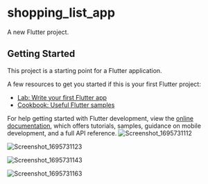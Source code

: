 # shopping_list_app

A new Flutter project.

## Getting Started

This project is a starting point for a Flutter application.

A few resources to get you started if this is your first Flutter project:

- [Lab: Write your first Flutter app](https://docs.flutter.dev/get-started/codelab)
- [Cookbook: Useful Flutter samples](https://docs.flutter.dev/cookbook)

For help getting started with Flutter development, view the
[online documentation](https://docs.flutter.dev/), which offers tutorials,
samples, guidance on mobile development, and a full API reference.
![Screenshot_1695731112](https://github.com/malaikagohar/Shopping-List/assets/75691736/cf0e5ff1-66c3-4885-81c0-dba98eeedb52)

![Screenshot_1695731123](https://github.com/malaikagohar/Shopping-List/assets/75691736/73af43d3-8040-4408-be1e-d3fe82eb5d10)

![Screenshot_1695731143](https://github.com/malaikagohar/Shopping-List/assets/75691736/4a155ea8-89d2-41c8-80e0-88cfa4ccbb81)

![Screenshot_1695731163](https://github.com/malaikagohar/Shopping-List/assets/75691736/d7f40469-d0ac-4831-b64a-c1ac216ff053)


